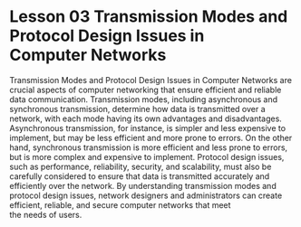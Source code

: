 # Lesson 03 Transmission Modes and Protocol Design Issues in Computer Networks
Transmission Modes and Protocol Design Issues in Computer Networks are crucial aspects of computer networking that ensure efficient and reliable data communication. Transmission modes, including asynchronous and synchronous transmission, determine how data is transmitted over a network, with each mode having its own advantages and disadvantages. Asynchronous transmission, for instance, is simpler and less expensive to implement, but may be less efficient and more prone to errors. On the other hand, synchronous transmission is more efficient and less prone to errors, but is more complex and expensive to implement. Protocol design issues, such as performance, reliability, security, and scalability, must also be carefully considered to ensure that data is transmitted accurately and efficiently over the network. By understanding transmission modes and protocol design issues, network designers and administrators can create efficient, reliable, and secure computer networks that meet the needs of users.

